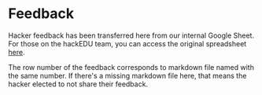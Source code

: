 # Feedback

Hacker feedback has been transferred here from our internal Google Sheet. For
those on the hackEDU team, you can access the original spreadsheet
[here](https://docs.google.com/spreadsheets/d/1rimHTE_2VaAeXalkIIGWQcX1MfZ3Lvvc-PUPKLGp6QM/edit).

The row number of the feedback corresponds to markdown file named with the same
number. If there's a missing markdown file here, that means the hacker elected
to not share their feedback.
